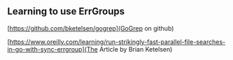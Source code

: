 ## Learning to use ErrGroups
[https://github.com/bketelsen/gogrep](GoGrep on github)

[https://www.oreilly.com/learning/run-strikingly-fast-parallel-file-searches-in-go-with-sync-errgroup](The Article by Brian Ketelsen)